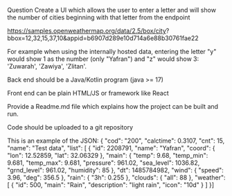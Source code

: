 Question
Create a UI which allows the user to enter a letter and will show the number of cities beginning
with that letter from the endpoint

https://samples.openweathermap.org/data/2.5/box/city?
bbox=12,32,15,37,10&appid=b6907d289e10d714a6e88b30761fae22

For example when using the internally hosted data, entering the letter "y" would show 1 as the number
(only "Yafran") and "z" would show 3: 'Zuwarah', 'Zawiya', 'Zlitan'.


Back end should be a Java/Kotlin program (java >= 17)

Front end can be plain HTML/JS or framework like React

Provide a Readme.md file which explains how the project can be built and run.

Code should be uploaded to a git repository

This is an example of the JSON:
{
"cod": "200",
"calctime": 0.3107,
"cnt": 15,
"name": "Test data",
"list": [
{
"id": 2208791,
"name": "Yafran",
"coord": {
"lon": 12.52859,
"lat": 32.06329
},
"main": {
"temp": 9.68,
"temp_min": 9.681,
"temp_max": 9.681,
"pressure": 961.02,
"sea_level": 1036.82,
"grnd_level": 961.02,
"humidity": 85
},
"dt": 1485784982,
"wind": {
"speed": 3.96,
"deg": 356.5
},
"rain": {
"3h": 0.255
},
"clouds": {
"all": 88
},
"weather": [
{
"id": 500,
"main": "Rain",
"description": "light rain",
"icon": "10d"
}
]
}]
